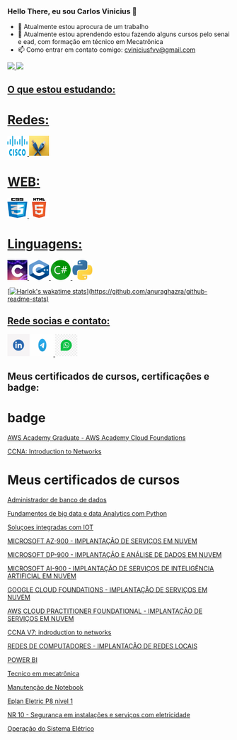 ### Hello There, eu sou Carlos Vinicius 👋

- 🔭 Atualmente estou aprocura de um trabalho
- 🌱 Atualmente estou aprendendo estou fazendo alguns cursos pelo senai e ead, com formação em técnico em Mecatrônica
- 📫 Como entrar em contato comigo: cviniciusfvv@gmail.com

<div>
<a href="https://github.com/cviniciusfvv">
<img loading="lazy" height="180em" src="https://github-readme-stats.vercel.app/api/top-langs/?username=cviniciusfvv&layout=compact&langs_count=7&theme=dracula"/>
<img loading="lazy" height="180em" src="https://github-readme-stats.vercel.app/api?username=cviniciusfvv&show_icons=true&theme=dracula&include_all_commits=true&count_private=true"/>
</div>

## O que estou estudando:

# Redes:

<img loading="lazy" src="IMG/cisco/android-chrome-512x512.png" width="45" height="45"/> <img loading="lazy" src="IMG/redes/android-chrome-512x512.png" width="45" height="45"/>

# WEB:

<img loading="lazy" src="IMG/CSS/android-chrome-512x512.png" width="45" height="45"/> <img loading="lazy" src="IMG/HTML/android-chrome-512x512.png" width="45" height="45"/>

# Linguagens:

<img loading="lazy" src="IMG/c/android-chrome-512x512.png" width="45" height="45"/> <img loading="lazy" src="IMG/c++/android-chrome-512x512.png" width="45" height="45"/> <img loading="lazy" src="IMG/Csharp/android-chrome-512x512.png" width="45" height="45"/> <img loading="lazy" src="IMG/python/android-chrome-512x512.png" width="45" height="45"/>

[![Harlok's wakatime stats](https://github-readme-stats.vercel.app/api/wakatime?username=@Mantraz_)](https://github.com/anuraghazra/github-readme-stats)

## Rede socias e contato:

<div>
  <a href="https://www.linkedin.com/in/cviniciusfvvalentim/" target="_blank"> <img src="IMG\linkedin\android-chrome-512x512.png" width="50" height="50"></a>
  <a href="https://t.me/CViniciusFVV" target="_blank"> <img src="IMG\Telegram\android-chrome-512x512.png" width="50" height="50"> </a>
  <a href="https://wa.me/5519997455472" target="_blank"> <img src="IMG\Whatsapp\android-chrome-512x512.png" width="50" height="50"></a>
</div>

## Meus certificados de cursos, certificaçôes e badge:

# badge

<div><a href="https://www.credly.com/badges/3ed227f8-66a4-4c35-b570-273973b03199/public_url"><p>AWS Academy Graduate - AWS Academy Cloud Foundations</p></a><div>
<div><a href="https://www.credly.com/badges/4c37c422-54d9-477a-8b09-79b1a8af1b1b/public_url"><p>CCNA: Introduction to Networks</p></a><div>

# Meus certificados de cursos

<div><a href="https://drive.google.com/file/d/1va3cU3gkKFgw1Mv5rwAz0qUonohvp_Bp/view?usp=drive_link"><p>Administrador de banco de dados</p></a><div>
<div><a href="https://drive.google.com/file/d/13KKRGNb1JxHbX0mF4vUuBaLaOQj2c6Gx/view?usp=drive_link"><p>Fundamentos de big data e data Analytics com Python</p></a><div>
<div><a href="https://drive.google.com/file/d/1-k6G7qaX27RFBcl-yKilvou4p7rKnwXD/view?usp=drive_link"><p>Soluçoes integradas com IOT</p></a><div>
<div><a href="https://drive.google.com/file/d/1f9VgU9hOt1nWfJP5ivyot9etgsjUDVBI/view?usp=sharing"><p>MICROSOFT AZ-900 - IMPLANTAÇÃO DE SERVIÇOS EM NUVEM</p></a><div>
<div><a href="https://drive.google.com/file/d/1p75CoJn6cMTsCCXLyvEnQIT3uHKEyrDS/view?usp=sharing"><p>MICROSOFT DP-900 - IMPLANTAÇÃO E ANÁLISE DE DADOS EM NUVEM</p></a><div>
<div><a href="https://drive.google.com/file/d/1s6iqb_Fce_J7MSYbT6Ae2jrEp18QDCeb/view?usp=sharing"><p>MICROSOFT AI-900 - IMPLANTAÇÃO DE SERVIÇOS DE INTELIGÊNCIA ARTIFICIAL EM NUVEM</p></a><div>
<div><a href="https://drive.google.com/file/d/1xa6OVITIg5JNRGn3p5MGxG2t32HZW8a8/view?usp=sharing"><p>GOOGLE CLOUD FOUNDATIONS - IMPLANTAÇÃO DE SERVIÇOS EM NUVEM</p></a><div>
<div><a href="https://drive.google.com/file/d/1VCkKQGUqBCcAgAr-BlDJB5Z2cEF7qSK8/view?usp=sharing"><p>AWS CLOUD PRACTITIONER FOUNDATIONAL - IMPLANTAÇÃO DE SERVIÇOS EM NUVEM</p></a><div>
<div><a href="https://drive.google.com/file/d/1v--Bk4xjHc7_VtHejOsT4Vambwzftf3X/view?usp=drive_link"><p>CCNA V7: indroduction to networks</p></a><div>
<div><a href="https://drive.google.com/file/d/1-ct86QkYd4F5Agt-m8d-1E3XGjSsTZPo/view?usp=drive_link"><p>REDES DE COMPUTADORES - IMPLANTAÇÃO DE REDES LOCAIS</p></a><div>
<div><a href="https://drive.google.com/file/d/1N6tfEU7eTvXyETbfa_I5Q3aLxi6GFUpZ/view?usp=sharing"><p>POWER BI</p></a><div>
<div><a href="https://drive.google.com/file/d/1islcm2wbVILmJ_z2f3tt84l0NB74WaV5/view?usp=sharing"><p>Tecnico em mecatrônica</p></a><div>
<div><a href="https://drive.google.com/file/d/12TGpRXEGSrgpsztH8rxyvwljzuKtruHX/view?usp=sharing"><p>Manutenção de Notebook</p></a><div>
<div><a href="https://drive.google.com/file/d/1w-8eOP3r_fQUJZ6IzLAoGn5HYgchSVNe/view?usp=sharing"><p>Eplan Eletric P8 nível 1</p></a><div>
<div><a href="https://drive.google.com/file/d/1g5uxVyKYtf2CRPfH1C-kuYxsM0femqop/view?usp=sharing"><p>NR 10 - Segurança em instalações e serviços com eletricidade</p></a><div>
<div><a href="https://drive.google.com/file/d/1Dg258y_OTkhOgM6edMOw4BreSAvPuOa8/view?usp=sharing"><p>Operação do Sistema Elétrico</p></a><div>